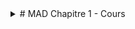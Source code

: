 <details>
  
<summary> # MAD Chapitre 1 - Cours </summary>

![RAWSCAN Cours](https://github.com/gottburgm/Share/blob/master/PGITF/ANA/Scan/Ch1.cours.p2.jpg)
![RAWSCAN Cours](https://github.com/gottburgm/Share/blob/master/PGITF/ANA/Scan/Ch1.cours.p3.jpg)
![RAWSCAN Cours](https://github.com/gottburgm/Share/blob/master/PGITF/ANA/Scan/Ch1.cours.p4.jpg)
![RAWSCAN Cours](https://github.com/gottburgm/Share/blob/master/PGITF/ANA/Scan/Ch1.cours.p5.jpg)
![RAWSCAN Cours](https://github.com/gottburgm/Share/blob/master/PGITF/ANA/Scan/Ch1.cours.p6.jpg)
![RAWSCAN Cours](https://github.com/gottburgm/Share/blob/master/PGITF/ANA/Scan/Ch1.cours.p7.jpg)
![RAWSCAN Cours](https://github.com/gottburgm/Share/blob/master/PGITF/ANA/Scan/Ch1.cours.p8.jpg)
![RAWSCAN Cours](https://github.com/gottburgm/Share/blob/master/PGITF/ANA/Scan/Ch1.cours.p9.jpg)
![RAWSCAN Cours](https://github.com/gottburgm/Share/blob/master/PGITF/ANA/Scan/Ch1.cours.p10.jpg)
![RAWSCAN Cours](https://github.com/gottburgm/Share/blob/master/PGITF/ANA/Scan/Ch1.cours.p11.jpg)
![RAWSCAN Cours](https://github.com/gottburgm/Share/blob/master/PGITF/ANA/Scan/Ch1.cours.p12.jpg)
![RAWSCAN Cours](https://github.com/gottburgm/Share/blob/master/PGITF/ANA/Scan/Ch1.cours.p13.jpg)
![RAWSCAN Cours](https://github.com/gottburgm/Share/blob/master/PGITF/ANA/Scan/Ch1.cours.p14.jpg)
![RAWSCAN Cours](https://github.com/gottburgm/Share/blob/master/PGITF/ANA/Scan/Ch1.cours.p15.jpg)

<details>
<summary>

# MAD Chapitre 2 - Cours

</summary>

![RAWSCAN Cours](https://github.com/gottburgm/Share/blob/master/PGITF/ANA/Scan/Ch2.cours.p16.jpg)
![RAWSCAN Cours](https://github.com/gottburgm/Share/blob/master/PGITF/ANA/Scan/Ch2.cours.p17.jpg)
![RAWSCAN Cours](https://github.com/gottburgm/Share/blob/master/PGITF/ANA/Scan/Ch2.cours.p18.jpg)
![RAWSCAN Cours](https://github.com/gottburgm/Share/blob/master/PGITF/ANA/Scan/Ch2.cours.p19.jpg)
![RAWSCAN Cours](https://github.com/gottburgm/Share/blob/master/PGITF/ANA/Scan/Ch2.cours.p20.jpg)
![RAWSCAN Cours](https://github.com/gottburgm/Share/blob/master/PGITF/ANA/Scan/Ch2.cours.p21.jpg)
![RAWSCAN Cours](https://github.com/gottburgm/Share/blob/master/PGITF/ANA/Scan/Ch2.cours.p22.jpg)
![RAWSCAN Cours](https://github.com/gottburgm/Share/blob/master/PGITF/ANA/Scan/Ch2.cours.p23.jpg)
![RAWSCAN Cours](https://github.com/gottburgm/Share/blob/master/PGITF/ANA/Scan/Ch2.cours.p24.jpg)
![RAWSCAN Cours](https://github.com/gottburgm/Share/blob/master/PGITF/ANA/Scan/Ch2.cours.p25.jpg)
![RAWSCAN Cours](https://github.com/gottburgm/Share/blob/master/PGITF/ANA/Scan/Ch2.cours.p26.jpg)
![RAWSCAN Cours](https://github.com/gottburgm/Share/blob/master/PGITF/ANA/Scan/Ch2.cours.p27.jpg)
![RAWSCAN Cours](https://github.com/gottburgm/Share/blob/master/PGITF/ANA/Scan/Ch2.cours.p28.jpg)
![RAWSCAN Cours](https://github.com/gottburgm/Share/blob/master/PGITF/ANA/Scan/Ch2.cours.p29.jpg)
![RAWSCAN Cours](https://github.com/gottburgm/Share/blob/master/PGITF/ANA/Scan/Ch2.cours.p30.jpg)
![RAWSCAN Cours](https://github.com/gottburgm/Share/blob/master/PGITF/ANA/Scan/Ch2.cours.p31.jpg)
![RAWSCAN Cours](https://github.com/gottburgm/Share/blob/master/PGITF/ANA/Scan/Ch2.cours.p32.jpg)
![RAWSCAN Cours](https://github.com/gottburgm/Share/blob/master/PGITF/ANA/Scan/Ch2.cours.p33.jpg)

</details>
